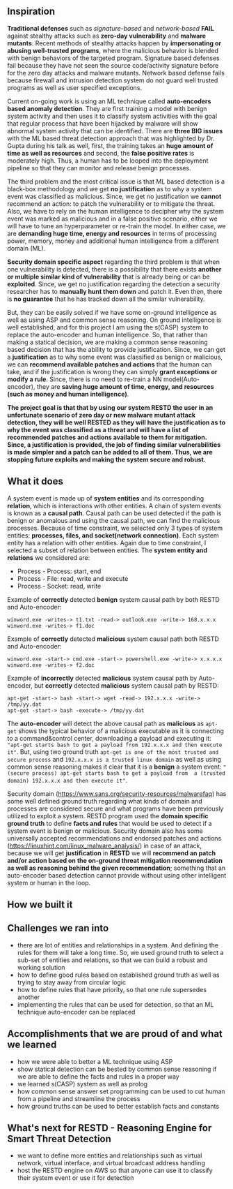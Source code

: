 ## Inspiration

**Traditional defenses** such as _signature-based_ and _network-based_ **FAIL** against stealthy attacks such as **zero-day vulnerability** and **malware mutants**. Recent methods of stealthy  attacks happen by **impersonating or abusing well-trusted programs**, where the malicious behavior is blended with benign behaviors of the targeted program. Signature based defenses fail because they have not seen the source code/activity signature before for the zero day attacks and malware mutants. Network based defense fails because firewall and intrusion detection system do not guard well trusted programs as well as user specified exceptions. 

Current on-going work is using an ML technique called **auto-encoders based anomaly detection**. They are first training a model with benign system activity and then uses it to classify system activities with the goal that regular process that have been hijacked by malware will show abnormal system activity that can be identified. There are **three BIG issues** with the ML based threat detection approach that was highlighted by Dr. Gupta during his talk as well, first, the training takes an **huge amount of time as well as resources** and second, the **false positive rates** is moderately high. Thus, a human has to be looped into the deployment pipeline so that they can monitor and release benign processes. 

The third problem and the most critical issue is that ML based detection is a black-box methodology and we get **no justification** as to why a system event was classified as malicious. Since, we get no justification we **cannot** recommend an action: to patch the vulnerability or to mitigate the threat. Also, we have to rely on the human intelligence to decipher why the system event was marked as malicious and in a false positive scenario, either we will have to tune an hyperparameter or re-train the model. In either case, we are **demanding huge time, energy and resources** in terms of processing power, memory, money and additional human intelligence from a different domain (ML). 

**Security domain specific aspect** regarding the third problem  is that when one vulnerability is detected, there is a possibility that there exists **another or multiple similar kind of vulnerability** that is already being or can be **exploited**. Since, we get no justification regarding the detection a security researcher has to **manually hunt them down** and patch it. Even then, there is **no guarantee** that he has tracked down all the similar vulnerability.

But, they can be easily solved if we have some on-ground intelligence as well as using ASP and common sense reasoning. On ground intelligence is well established, and for this project I am using the s(CASP) system to replace the auto-encoder and human intelligence. So, that rather than making a statical decision, we are making a common sense reasoning based decision that has the ability to provide justification. Since, we can get a **justification** as to why some event was classified as benign or malicious, we can **recommend available patches and actions** that the human can take, and if the justification is wrong they can simply **grant exceptions or modify a rule**. Since, there is no need to re-train a NN model(Auto-encoder), they are **saving huge amount of time, energy, and resources (such as money and human intelligence)**. 

**The project goal is that that by using our system RESTD the user in an unfortunate scenario of zero day or new malware mutant attack detection, they will be well RESTED as they will have the justification as to why the event was classified as a threat and will have a list of recommended patches and actions available to them for mitigation. Since, a justification is provided, the job of finding similar vulnerabilities is made simpler and a patch can be added to all of them. Thus, we are stopping future exploits and making the system secure and robust.**

## What it does

A system event is made up of **system entities** and its corresponding **relation**, which is interactions with other entities. A chain of system events is known as a **causal path**. Causal path can be used detected if the path is benign or anomalous and using the causal path, we can find the malicious processes. Because of time constraint, we selected only 3 types of system entities: **processes, files, and socket(network connection)**. Each system entity has a relation with other entities. Again due to time constraint, I selected a subset of relation between entities. The **system entity and relations** we considered are:

* Process - Process: start, end
* Process - File: read, write and execute
* Process - Socket: read, write

Example of **correctly** detected **benign** system causal path by both RESTD and Auto-encoder:
```
winword.exe -writes-> t1.txt -read-> outlook.exe -write-> 168.x.x.x
winword.exe -writes-> f1.doc
```

Example of **correctly** detected **malicious** system causal path both RESTD and Auto-encoder:
```
winword.exe -start-> cmd.exe -start-> powershell.exe -write-> x.x.x.x
winword.exe -writes-> f2.doc
```


Example of **incorrectly** detected **malicious** system causal path by Auto-encoder, but **correctly** detected **malicious** system causal path by RESTD:
```
apt-get -start-> bash -start-> wget -read-> 192.x.x.x -write-> /tmp/yy.dat
apt-get -start-> bash -execute-> /tmp/yy.dat
```
The **auto-encoder** will detect the above causal path as **malicious** as `apt-get` shows the typical behavior of a malicious executable as it is connecting to a command&control center, downloading a payload and executing it: `"apt-get starts bash to get a payload from 192.x.x.x and then execute it"`. But, using two ground truth `apt-get is one of the most trusted and secure process` and `192.x.x.x is a trusted linux domain` as well as using common sense reasoning makes it clear that it is a **benign** a system event: `"(secure process) apt-get starts bash to get a payload from  a (trusted domain) 192.x.x.x and then execute it"`.

Security domain (https://www.sans.org/security-resources/malwarefaq) has some well defined ground truth regarding what kinds of domain and processes are considered secure and what programs have been previously utilized to exploit a system. RESTD program used the **domain specific ground truth** to define **facts and rules** that would be used to detect if a system event is benign or malicious. Security domain also has some universally accepted recommendations and endorsed patches and actions (https://linuxhint.com/linux_malware_analysis/) in case of an attack, because we will get **justification** in **RESTD** we will **recommend an patch and/or action based on the on-ground threat mitigation recommendation as well as reasoning behind the given recommendation**; something that an auto-encoder based detection cannot provide without using other intelligent system or human in the loop.

## How we built it

## Challenges we ran into
* there are lot of entities and relationships in a system. And defining the rules for them will take a long time. So, we used ground truth to select a sub-set of entities and relations, so that we can build a robust and working solution
* how to define good rules based on established ground truth as well as trying to stay away from circular logic
* how to define rules that have priority, so that one rule supersedes another
* implementing the rules that can be used for detection, so that an ML technique auto-encoder can be replaced

## Accomplishments that we are proud of and what we learned
* how we were able to better a ML technique using ASP 
* show statical detection can be bested by common sense reasoning if we are able to define the facts and rules in a proper way
* we learned s(CASP) system as well as prolog
* how common sense answer set programming can be used to cut human from a pipeline and streamline the process
* how ground truths can be used to better establish facts and constants

## What's next for RESTD - Reasoning Engine for Smart Threat Detection
* we want to define more entities and relationships such as virtual network, virtual interface, and virtual broadcast address handling
* host the RESTD engine on AWS so that anyone can use it to classify their system event or use it for detection